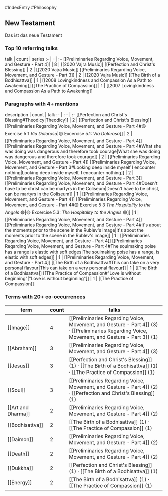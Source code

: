 #IndexEntry #Philosophy

## New Testament
Das ist das neue Testament

### Top 10 referring talks
talk | count | series
:- | - |: -
[[Preliminaries Regarding Voice, Movement, and Gesture - Part 4]] | 8 | [[2020 Vajra Music]]
[[Perfection and Christ's Blessing]] | 2 | [[2020 Vajra Music]]
[[Preliminaries Regarding Voice, Movement, and Gesture - Part 3]] | 2 | [[2020 Vajra Music]]
[[The Birth of a Bodhisattva]] | 1 | [[2008 Lovingkindness and Compassion As a Path to Awakening]]
[[The Practice of Compassion]] | 1 | [[2007 Lovingkindness and Compassion As a Path to Awakening]]

### Paragraphs with 4+ mentions
description | count | talk
:- | : - | :-
[[Perfection and Christ's Blessing#Theodicy\|Theodicy]] | 2 | [[Perfection and Christ's Blessing]]
[[Preliminaries Regarding Voice, Movement, and Gesture - Part 4#🟡 Exercise 5 1 _Via Dolorosa_\|🟡 Excercise 5.1: _Via Dolorosa_]] | 2 | [[Preliminaries Regarding Voice, Movement, and Gesture - Part 4]]
[[Preliminaries Regarding Voice, Movement, and Gesture - Part 4#What she was doing was dangerous and therefore took courage\|What she was doing was dangerous and therefore took courage]] | 2 | [[Preliminaries Regarding Voice, Movement, and Gesture - Part 4]]
[[Preliminaries Regarding Voice, Movement, and Gesture - Part 3#Looking deep inside myself I encounter nothing\|Looking deep inside myself, I encounter nothing]] | 2 | [[Preliminaries Regarding Voice, Movement, and Gesture - Part 3]]
[[Preliminaries Regarding Voice, Movement, and Gesture - Part 4#Doesn't have to be christ can be martyrs in the Coliseum\|Doesn't have to be christ, can be martyrs in the Coliseum]] | 1 | [[Preliminaries Regarding Voice, Movement, and Gesture - Part 4]]
[[Preliminaries Regarding Voice, Movement, and Gesture - Part 4#🟡 Exercise 5 3 _The Hospitality to the Angels_ 🟢\|🟡 Excercise 5.3: _The Hospitality to the Angels_ 🟢]] | 1 | [[Preliminaries Regarding Voice, Movement, and Gesture - Part 4]]
[[Preliminaries Regarding Voice, Movement, and Gesture - Part 4#It's about the moments prior to the scene in the Rublev's image\|It's about the moments prior to the scene in the Rublev's image]] | 1 | [[Preliminaries Regarding Voice, Movement, and Gesture - Part 4]]
[[Preliminaries Regarding Voice, Movement, and Gesture - Part 4#The soulmaking poise has a range is elastic with soft edges\|The soulmaking poise has a range, is elastic with soft edges]] | 1 | [[Preliminaries Regarding Voice, Movement, and Gesture - Part 4]]
[[The Birth of a Bodhisattva#This can take on a very personal flavour\|This can take on a very personal flavour]] | 1 | [[The Birth of a Bodhisattva]]
[[The Practice of Compassion#"Love is without beginning"\|"Love is without beginning"]] | 1 | [[The Practice of Compassion]]

### Terms with 20+ co-occurrences
term | count | talks
-|-|-
[[Image]] | 4 | <span class="counts">[[Preliminaries Regarding Voice, Movement, and Gesture - Part 4]] (3) · [[Preliminaries Regarding Voice, Movement, and Gesture - Part 3]] (1)</span> 
[[Abraham]] | 3 | <span class="counts">[[Preliminaries Regarding Voice, Movement, and Gesture - Part 4]] (3)</span> 
[[Jesus]] | 3 | <span class="counts">[[Perfection and Christ's Blessing]] (1) · [[The Birth of a Bodhisattva]] (1) · [[The Practice of Compassion]] (1)</span> 
[[Soul]] | 3 | <span class="counts">[[Preliminaries Regarding Voice, Movement, and Gesture - Part 4]] (2) · [[Perfection and Christ's Blessing]] (1)</span> 
[[Art and Dharma]] | 2 | <span class="counts">[[Preliminaries Regarding Voice, Movement, and Gesture - Part 4]] (2)</span> 
[[Bodhisattva]] | 2 | <span class="counts">[[The Birth of a Bodhisattva]] (1) · [[The Practice of Compassion]] (1)</span> 
[[Daimon]] | 2 | <span class="counts">[[Preliminaries Regarding Voice, Movement, and Gesture - Part 4]] (2)</span> 
[[Death]] | 2 | <span class="counts">[[Preliminaries Regarding Voice, Movement, and Gesture - Part 4]] (2)</span> 
[[Dukkha]] | 2 | <span class="counts">[[Perfection and Christ's Blessing]] (1) · [[The Birth of a Bodhisattva]] (1)</span> 
[[Energy]] | 2 | <span class="counts">[[The Birth of a Bodhisattva]] (1) · [[The Practice of Compassion]] (1)</span> 

